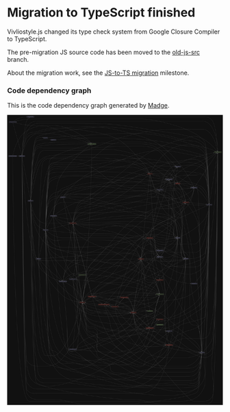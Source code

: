# Migration to TypeScript finished

Vivliostyle.js changed its type check system from Google Closure Compiler to TypeScript.

The pre-migration JS source code has been moved to the [old-js-src](https://github.com/vivliostyle/vivliostyle.js/tree/old-js-src) branch.

About the migration work, see the [JS-to-TS migration](https://github.com/vivliostyle/vivliostyle.js/milestone/1) milestone.

### Code dependency graph

This is the code dependency graph generated by [Madge](https://github.com/pahen/madge).

![graph.svg](_assets/graph.svg)
